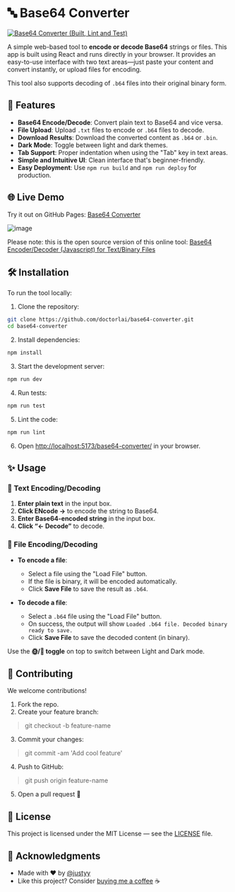 # 🔤 Base64 Converter  
[![Base64 Converter (Built, Lint and Test)](https://github.com/DoctorLai/base64-converter/actions/workflows/ci.yaml/badge.svg)](https://github.com/DoctorLai/base64-converter/actions/workflows/ci.yaml)
 
A simple web-based tool to **encode or decode Base64** strings or files. This app is built using React and runs directly in your browser. It provides an easy-to-use interface with two text areas—just paste your content and convert instantly, or upload files for encoding.
 
This tool also supports decoding of `.b64` files into their original binary form.

## 🚀 Features  
 
- **Base64 Encode/Decode**: Convert plain text to Base64 and vice versa.  
- **File Upload**: Upload `.txt` files to encode or `.b64` files to decode.  
- **Download Results**: Download the converted content as `.b64` or `.bin`.  
- **Dark Mode**: Toggle between light and dark themes.  
- **Tab Support**: Proper indentation when using the "Tab" key in text areas.  
- **Simple and Intuitive UI**: Clean interface that's beginner-friendly.  
- **Easy Deployment**: Use `npm run build` and `npm run deploy` for production.  
 
## 🌐 Live Demo  
 
Try it out on GitHub Pages: [Base64 Converter](https://doctorlai.github.io/base64-converter/)

![image](https://github.com/user-attachments/assets/d17ed6ea-eef5-4616-8025-07a2ce861013)

Please note: this is the open source version of this online tool: [Base64 Encoder/Decoder (Javascript) for Text/Binary Files](https://rot47.net/base64encoder.html)

## 🛠 Installation  
 
To run the tool locally:  
 
1. Clone the repository:  
```bash
git clone https://github.com/doctorlai/base64-converter.git
cd base64-converter
```
 
2. Install dependencies:  
```bash
npm install
```
 
3. Start the development server:  
```bash
npm run dev
```
 
4. Run tests:
```bash
npm run test
```
 
5. Lint the code:
```bash
npm run lint
```
 
6. Open [http://localhost:5173/base64-converter/](http://localhost:5173/base64-converter/) in your browser.  
 
## ✨ Usage  
 
### 📄 Text Encoding/Decoding  
 
1. **Enter plain text** in the input box.  
2. **Click ENcode →** to encode the string to Base64.  
3. **Enter Base64-encoded string** in the input box.  
4. **Click “← Decode”** to decode.  
 
### 📁 File Encoding/Decoding  
 
- **To encode a file**:  
  - Select a file using the "Load File" button.  
  - If the file is binary, it will be encoded automatically.  
  - Click **Save File** to save the result as `.b64`.  
 
- **To decode a file**:  
  - Select a `.b64` file using the "Load File" button.  
  - On success, the output will show `Loaded .b64 file. Decoded binary ready to save.`  
  - Click **Save File** to save the decoded content (in binary).  
 
Use the **🌞/🌙 toggle** on top to switch between Light and Dark mode.  
 
## 🤝 Contributing  
 
We welcome contributions!  
 
1. Fork the repo.
2. Create your feature branch:
> git checkout -b feature-name
 
3. Commit your changes:  
> git commit -am 'Add cool feature'
 
4. Push to GitHub:  
> git push origin feature-name
 
5. Open a pull request 🚀  
 
## 📄 License  
 
This project is licensed under the MIT License — see the [LICENSE](LICENSE) file.  
 
## 🙏 Acknowledgments  
 
- Made with ❤️ by [@justyy](https://github.com/doctorlai)  
- Like this project? Consider [buying me a coffee](https://justyy.com/out/bmc) ☕  
